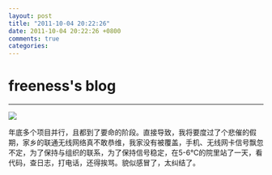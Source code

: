 ```yaml
---
layout: post
title: "2011-10-04 20:22:26"
date: 2011-10-04 20:22:26 +0800
comments: true
categories: 
---
```


# freeness's blog

----------

![](http://okqmqrbgo.bkt.clouddn.com/201110042022261.jpg)

>
年底多个项目并行，且都到了要命的阶段。直接导致，我将要度过了个悲催的假期，家乡的联通无线网络真不敢恭维，我家没有被覆盖，手机、无线网卡信号飘忽不定，为了保持与组织的联系，为了保持信号稳定，在5-6°C的院里站了一天，看代码，查日志，打电话，还得挨骂。貌似感冒了，太纠结了。